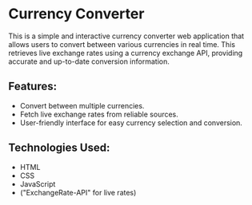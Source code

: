 # Currency Converter
This is a simple and interactive currency converter web application that allows users to convert between various currencies in real time. This retrieves live exchange rates using a currency exchange API, providing accurate and up-to-date conversion information.

## Features:
- Convert between multiple currencies.
- Fetch live exchange rates from reliable sources.
- User-friendly interface for easy currency selection and conversion.

## Technologies Used:
- HTML
- CSS
- JavaScript
- ("ExchangeRate-API" for live rates)
